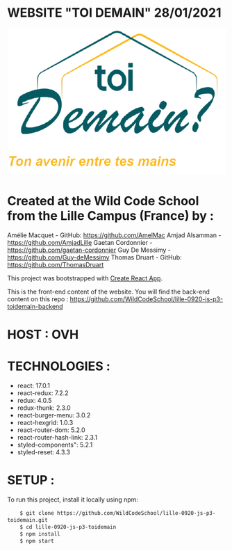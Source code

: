 # WEBSITE "TOI DEMAIN" 28/01/2021
![alt text](https://github.com/WildCodeSchool/lille-0920-js-p3-toidemain/blob/dev/public/images/logo.png?raw=true)

# Created at the Wild Code School from the Lille Campus (France) by :

Amélie Macquet - GitHub: https://github.com/AmelMac
Amjad Alsamman - https://github.com/AmjadLille
Gaetan Cordonnier - https://github.com/gaetan-cordonnier
Guy De Messimy - https://github.com/Guy-deMessimy
Thomas Druart - GitHub: https://github.com/ThomasDruart

This project was bootstrapped with [Create React App](https://github.com/facebook/create-react-app).

This is the front-end content of the website. You will find the back-end content on this repo : https://github.com/WildCodeSchool/lille-0920-js-p3-toidemain-backend

# HOST : OVH

# TECHNOLOGIES :
  - react: 17.0.1
  - react-redux: 7.2.2
  - redux: 4.0.5
  - redux-thunk: 2.3.0
  - react-burger-menu: 3.0.2
  - react-hexgrid: 1.0.3
  - react-router-dom: 5.2.0
  - react-router-hash-link: 2.3.1
  - styled-components": 5.2.1
  - styled-reset: 4.3.3
  
 # SETUP :
 To run this project, install it locally using npm:

```
    $ git clone https://github.com/WildCodeSchool/lille-0920-js-p3-toidemain.git
    $ cd lille-0920-js-p3-toidemain
    $ npm install
    $ npm start
